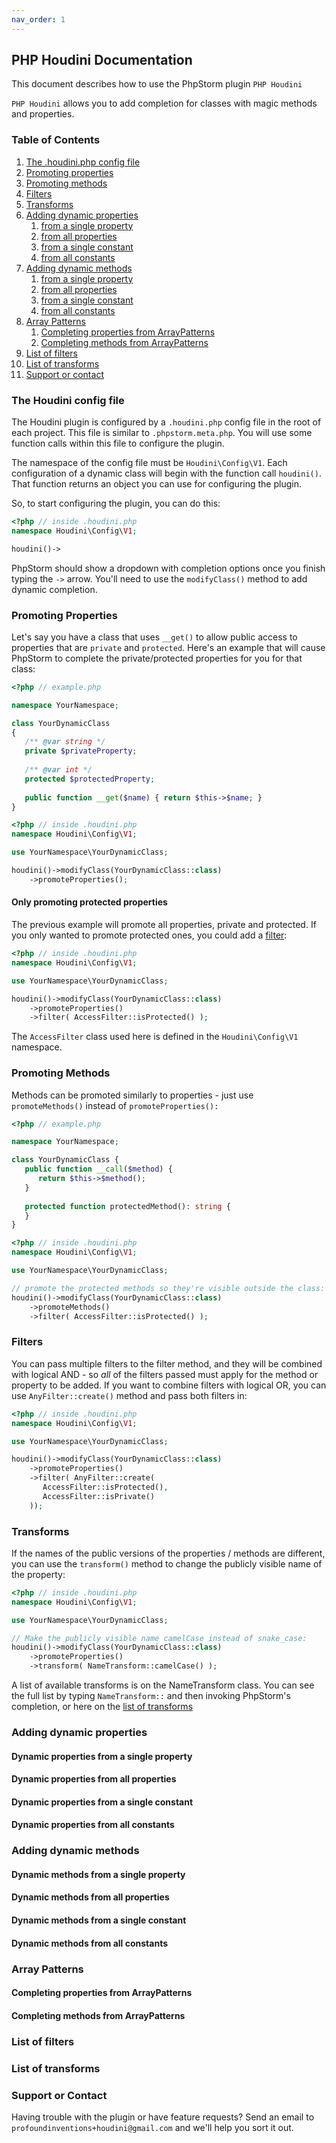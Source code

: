 ```yaml
---
nav_order: 1
---
```

## PHP Houdini Documentation

This document describes how to use the PhpStorm plugin `PHP Houdini`

`PHP Houdini` allows you to add completion for classes with magic methods
and properties.


### Table of Contents

1. [The .houdini.php config file](#the-houdini-config-file)
1. [Promoting properties](#promoting-properties)
1. [Promoting methods](#promoting-methods)
1. [Filters](#filters)
1. [Transforms](#transforms)
1. [Adding dynamic properties](#adding-dynamic-properties)
   1. [from a single property](#dynamic-properties-from-a-single-property)
   1. [from all properties](#dynamic-properties-from-all-properties)
   1. [from a single constant](#dynamic-properties-from-a-single-constant)
   1. [from all constants](#dynamic-properties-from-all-constants)
1. [Adding dynamic methods](#adding-dynamic-methods)
   1. [from a single property](#dynamic-methods-from-a-single-property)
   1. [from all properties](#dynamic-methods-from-all-properties)
   1. [from a single constant](#dynamic-methods-from-a-single-constant)
   1. [from all constants](#dynamic-properties-from-all-constants)
1. [Array Patterns](#array-patterns)
   1. [Completing properties from ArrayPatterns](#completing-properties-from-arraypatterns)
   1. [Completing methods from ArrayPatterns](#completing-methods-from-arraypatterns)
1. [List of filters](#list-of-filters)
1. [List of transforms](#list-of-transforms)
1. [Support or contact](#support-or-contact)

### The Houdini config file

The Houdini plugin is configured by a `.houdini.php` config file
in the root of each project. This file is similar  to `.phpstorm.meta.php`.
You will use some function calls within this file to configure the plugin.

The namespace of the config file must be `Houdini\Config\V1`. 
Each configuration of a dynamic class will begin with the function call `houdini()`.
That function returns an object you can use for configuring the plugin.

So, to start configuring the plugin, you can do this:

```php
<?php // inside .houdini.php
namespace Houdini\Config\V1;

houdini()->
```

PhpStorm should show a dropdown with completion options once you finish typing
the `->` arrow. You'll need to use the `modifyClass()` method to add dynamic
completion.

### Promoting Properties

Let's say you have a class that uses `__get()` to allow public access
to properties that are `private` and `protected`. Here's an example that
will cause PhpStorm to complete the private/protected properties for you
for that class:

```php
<?php // example.php

namespace YourNamespace;

class YourDynamicClass
{
   /** @var string */
   private $privateProperty;
   
   /** @var int */
   protected $protectedProperty;
   
   public function __get($name) { return $this->$name; }
}
```

```php
<?php // inside .houdini.php
namespace Houdini\Config\V1;

use YourNamespace\YourDynamicClass;

houdini()->modifyClass(YourDynamicClass::class)
    ->promoteProperties();
```

#### Only promoting protected properties

The previous example will promote all properties, private and protected.
If you only wanted to promote protected ones, you could add a [filter](#filters):

```php
<?php // inside .houdini.php
namespace Houdini\Config\V1;

use YourNamespace\YourDynamicClass;

houdini()->modifyClass(YourDynamicClass::class)
    ->promoteProperties()
    ->filter( AccessFilter::isProtected() );
```

The `AccessFilter` class used here is defined in the `Houdini\Config\V1`
namespace. 

### Promoting Methods

Methods can be promoted similarly to properties - just use `promoteMethods()` instead
of `promoteProperties():`

```php
<?php // example.php

namespace YourNamespace;

class YourDynamicClass {
   public function __call($method) {
      return $this->$method();
   }
   
   protected function protectedMethod(): string {
   }
}
```

```php
<?php // inside .houdini.php
namespace Houdini\Config\V1;

use YourNamespace\YourDynamicClass;

// promote the protected methods so they're visible outside the class:
houdini()->modifyClass(YourDynamicClass::class)
    ->promoteMethods()
    ->filter( AccessFilter::isProtected() );
```

### Filters

You can pass multiple filters to the filter method, and they will be combined with logical AND - so *all* of the filters
passed must apply for the method or property to be added. If you want to combine filters with logical OR, you can
use `AnyFilter::create()` method and pass both filters in:

```php
<?php // inside .houdini.php
namespace Houdini\Config\V1;

use YourNamespace\YourDynamicClass;

houdini()->modifyClass(YourDynamicClass::class)
    ->promoteProperties()
    ->filter( AnyFilter::create(
       AccessFilter::isProtected(), 
       AccessFilter::isPrivate() 
    ));
```

### Transforms

If the names of the public versions of the properties / methods are 
different, you can use the `transform()` method to change the publicly visible name of the property:

```php
<?php // inside .houdini.php
namespace Houdini\Config\V1;

use YourNamespace\YourDynamicClass;

// Make the publicly visible name camelCase instead of snake_case:
houdini()->modifyClass(YourDynamicClass::class)
    ->promoteProperties()
    ->transform( NameTransform::camelCase() );
```

A list of available transforms is on the NameTransform class. You can see the full list by
typing `NameTransform::` and then invoking PhpStorm's completion, or here on the [list of transforms](#list-of-transforms)

### Adding dynamic properties

#### Dynamic properties from a single property

#### Dynamic properties from all properties

#### Dynamic properties from a single constant

#### Dynamic properties from all constants

### Adding dynamic methods

#### Dynamic methods from a single property

#### Dynamic methods from all properties

#### Dynamic methods from a single constant

#### Dynamic methods from all constants
      
### Array Patterns

#### Completing properties from ArrayPatterns

#### Completing methods from ArrayPatterns
      
### List of filters

### List of transforms

### Support or Contact

Having trouble with the plugin or have feature requests? Send an email to `profoundinventions+houdini@gmail.com`
and we'll help you sort it out.
